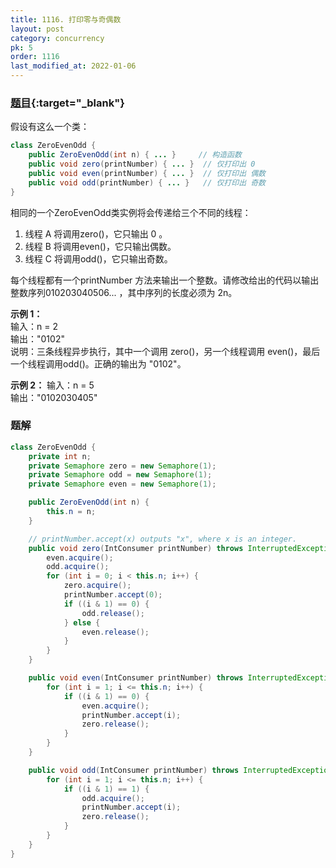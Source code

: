 ```yaml
---
title: 1116. 打印零与奇偶数
layout: post
category: concurrency
pk: 5
order: 1116
last_modified_at: 2022-01-06
---
```


### [题目](https://leetcode-cn.com/problems/print-zero-even-odd/){:target="_blank"}

假设有这么一个类：

```java
class ZeroEvenOdd {
    public ZeroEvenOdd(int n) { ... }     // 构造函数
    public void zero(printNumber) { ... }  // 仅打印出 0
    public void even(printNumber) { ... }  // 仅打印出 偶数
    public void odd(printNumber) { ... }   // 仅打印出 奇数
}
```

相同的一个ZeroEvenOdd类实例将会传递给三个不同的线程：
1. 线程 A 将调用zero()，它只输出 0 。
2. 线程 B 将调用even()，它只输出偶数。
3. 线程 C 将调用odd()，它只输出奇数。

每个线程都有一个printNumber 方法来输出一个整数。请修改给出的代码以输出整数序列010203040506... ，其中序列的长度必须为 2n。



**示例 1：**  
输入：n = 2  
输出："0102"  
说明：三条线程异步执行，其中一个调用 zero()，另一个线程调用 even()，最后一个线程调用odd()。正确的输出为 "0102"。

**示例 2：**
输入：n = 5  
输出："0102030405"

### 题解
```java
class ZeroEvenOdd {
    private int n;
    private Semaphore zero = new Semaphore(1);
    private Semaphore odd = new Semaphore(1);
    private Semaphore even = new Semaphore(1);

    public ZeroEvenOdd(int n) {
        this.n = n;
    }

    // printNumber.accept(x) outputs "x", where x is an integer.
    public void zero(IntConsumer printNumber) throws InterruptedException {
        even.acquire();
        odd.acquire();
        for (int i = 0; i < this.n; i++) {
            zero.acquire();
            printNumber.accept(0);
            if ((i & 1) == 0) {
                odd.release();
            } else {
                even.release();
            }
        }
    }

    public void even(IntConsumer printNumber) throws InterruptedException {
        for (int i = 1; i <= this.n; i++) {
            if ((i & 1) == 0) {
                even.acquire();
                printNumber.accept(i);
                zero.release();
            }
        }
    }

    public void odd(IntConsumer printNumber) throws InterruptedException {
        for (int i = 1; i <= this.n; i++) {
            if ((i & 1) == 1) {
                odd.acquire();
                printNumber.accept(i);
                zero.release();
            }
        }
    }
}
```